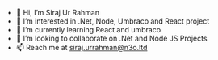 - 👋 Hi, I’m Siraj Ur Rahman
- 👀 I’m interested in .Net, Node, Umbraco and React project
- 🌱 I’m currently learning React and umbraco
- 💞️ I’m looking to collaborate on .Net and Node JS Projects
- 📫 Reach me at siraj.urrahman@n3o.ltd

<!---
sirajurrahmann/sirajurrahmann is a ✨ special ✨ repository because its `README.md` (this file) appears on your GitHub profile.
You can click the Preview link to take a look at your changes.
--->

